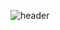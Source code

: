 ![header](https://capsule-render.vercel.app/api?type=rounded&color=pink&height=250&section=header&text=sh%20GitHub&fontSize=70&animation=scaleIn)



